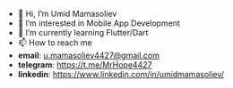 - 👋 Hi, I’m Umid Mamasoliev
- 👀 I’m interested in Mobile App Development
- 🌱 I’m currently learning Flutter/Dart
- 📫 How to reach me
- **email**: u.mamasoliev4427@gmail.com 
- **telegram**: https://t.me/MrHope4427
- **linkedin**: https://www.linkedin.com/in/umidmamasoliev/

<!---
UmidMamasoliev/UmidMamasoliev is a ✨ special ✨ repository because its `README.md` (this file) appears on your GitHub profile.
You can click the Preview link to take a look at your changes.
--->
